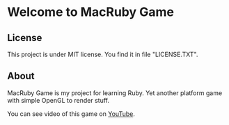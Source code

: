 # Welcome to MacRuby Game

## License

This project is under MIT license. You find it in file "LICENSE.TXT".

## About

MacRuby Game is my project for learning Ruby. Yet another platform game with simple OpenGL to render stuff.

You can see video of this game on [YouTube](http://www.youtube.com/watch?v=_ViUXtT4RfQ "YouTube").